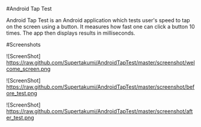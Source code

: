 #Android Tap Test

Android Tap Test is an Android application which tests user's speed to tap on the screen using a button. It measures how fast one can click a button 10 times. The app then displays results in milliseconds.

#Screenshots

![ScreenShot] https://raw.github.com/Supertakumi/AndroidTapTest/master/screenshot/welcome_screen.png

![ScreenShot] https://raw.github.com/Supertakumi/AndroidTapTest/master/screenshot/before_test.png

![ScreenShot] https://raw.github.com/Supertakumi/AndroidTapTest/master/screenshot/after_test.png
